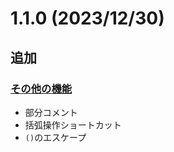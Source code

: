 # 1.1.0 (2023/12/30)

## 追加

### [その他の機能](https://github.com/xmitoux/naildcard#その他の機能)

-   部分コメント
-   括弧操作ショートカット
-   `()`のエスケープ
